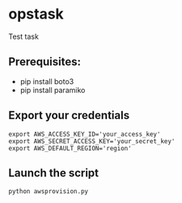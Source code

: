 # opstask
Test task

## Prerequisites:

  * pip install boto3
  * pip install paramiko

## Export your credentials

```shell
export AWS_ACCESS_KEY_ID='your_access_key'
export AWS_SECRET_ACCESS_KEY='your_secret_key'
export AWS_DEFAULT_REGION='region'
```
    
## Launch the script

```shell
python awsprovision.py
```


